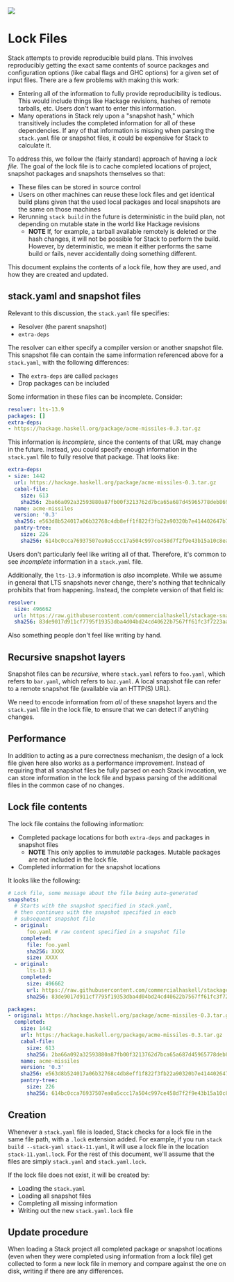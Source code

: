<div class="hidden-warning"><a href="https://docs.haskellstack.org/"><img src="https://cdn.jsdelivr.net/gh/commercialhaskell/stack/doc/img/hidden-warning.svg"></a></div>

# Lock Files

Stack attempts to provide reproducible build plans. This involves
reproducibly getting the exact same contents of source packages and
configuration options (like cabal flags and GHC options) for a given
set of input files. There are a few problems with making this work:

* Entering all of the information to fully provide reproducibility is
  tedious. This would include things like Hackage revisions, hashes of
  remote tarballs, etc. Users don't want to enter this information.
* Many operations in Stack rely upon a "snapshot hash," which
  transitively includes the completed information for all of these
  dependencies. If any of that information is missing when parsing the
  `stack.yaml` file or snapshot files, it could be expensive for Stack
  to calculate it.

To address this, we follow the (fairly standard) approach of having a
_lock file_. The goal of the lock file is to cache completed
locations of project, snapshot packages and snapshots themselves so that:

* These files can be stored in source control
* Users on other machines can reuse these lock files and get identical
  build plans given that the used local packages and local snapshots are
  the same on those machines
* Rerunning `stack build` in the future is deterministic in the build
  plan, not depending on mutable state in the world like Hackage
  revisions
    * **NOTE** If, for example, a tarball available remotely is
      deleted or the hash changes, it will not be possible for Stack
      to perform the build. However, by deterministic, we mean it
      either performs the same build or fails, never accidentally
      doing something different.

This document explains the contents of a lock file, how they are used,
and how they are created and updated.

## stack.yaml and snapshot files

Relevant to this discussion, the `stack.yaml` file specifies:

* Resolver (the parent snapshot)
* `extra-deps`

The resolver can either specify a compiler version or another snapshot
file. This snapshot file can contain the same information referenced
above for a `stack.yaml`, with the following differences:

* The `extra-deps` are called `packages`
* Drop packages can be included

Some information in these files can be incomplete. Consider:

```yaml
resolver: lts-13.9
packages: []
extra-deps:
- https://hackage.haskell.org/package/acme-missiles-0.3.tar.gz
```

This information is _incomplete_, since the contents of that URL may
change in the future. Instead, you could specify enough information in
the `stack.yaml` file to fully resolve that package. That looks like:

```yaml
extra-deps:
- size: 1442
  url: https://hackage.haskell.org/package/acme-missiles-0.3.tar.gz
  cabal-file:
    size: 613
    sha256: 2ba66a092a32593880a87fb00f3213762d7bca65a687d45965778deb8694c5d1
  name: acme-missiles
  version: '0.3'
  sha256: e563d8b524017a06b32768c4db8eff1f822f3fb22a90320b7e414402647b735b
  pantry-tree:
    size: 226
    sha256: 614bc0cca76937507ea0a5ccc17a504c997ce458d7f2f9e43b15a10c8eaeb033
```

Users don't particularly feel like writing all of that. Therefore,
it's common to see _incomplete_ information in a `stack.yaml` file.

Additionally, the `lts-13.9` information is _also_ incomplete. While
we assume in general that LTS snapshots never change, there's nothing
that technically prohibits that from happening. Instead, the complete
version of that field is:

```yaml
resolver:
  size: 496662
  url: https://raw.githubusercontent.com/commercialhaskell/stackage-snapshots/master/lts/13/9.yaml
  sha256: 83de9017d911cf7795f19353dba4d04bd24cd40622b7567ff61fc3f7223aa3ea
```

Also something people don't feel like writing by hand.

## Recursive snapshot layers

Snapshot files can be _recursive_, where `stack.yaml` refers to
`foo.yaml`, which refers to `bar.yaml`, which refers to `baz.yaml`. A
local snapshot file can refer to a remote snapshot file (available via
an HTTP(S) URL).

We need to encode information from _all_ of these snapshot layers and
the `stack.yaml` file in the lock file, to ensure that we can detect
if anything changes.

## Performance

In addition to acting as a pure correctness mechanism, the design of a
lock file given here also works as a performance improvement. Instead
of requiring that all snapshot files be fully parsed on each Stack
invocation, we can store information in the lock file and bypass
parsing of the additional files in the common case of no changes.

## Lock file contents

The lock file contains the following information:

* Completed package locations for both `extra-deps` and packages in
  snapshot files
    * **NOTE** This only applies to _immutable_ packages. Mutable
      packages are not included in the lock file.
* Completed information for the snapshot locations

It looks like the following:

```yaml
# Lock file, some message about the file being auto-generated
snapshots:
  # Starts with the snapshot specified in stack.yaml,
  # then continues with the snapshot specified in each
  # subsequent snapshot file
  - original:
      foo.yaml # raw content specified in a snapshot file
    completed:
      file: foo.yaml
      sha256: XXXX
      size: XXXX
  - original:
      lts-13.9
    completed:
      size: 496662
      url: https://raw.githubusercontent.com/commercialhaskell/stackage-snapshots/master/lts/13/9.yaml
      sha256: 83de9017d911cf7795f19353dba4d04bd24cd40622b7567ff61fc3f7223aa3ea

packages:
- original: https://hackage.haskell.org/package/acme-missiles-0.3.tar.gz
  completed:
    size: 1442
    url: https://hackage.haskell.org/package/acme-missiles-0.3.tar.gz
    cabal-file:
      size: 613
      sha256: 2ba66a092a32593880a87fb00f3213762d7bca65a687d45965778deb8694c5d1
    name: acme-missiles
    version: '0.3'
    sha256: e563d8b524017a06b32768c4db8eff1f822f3fb22a90320b7e414402647b735b
    pantry-tree:
      size: 226
      sha256: 614bc0cca76937507ea0a5ccc17a504c997ce458d7f2f9e43b15a10c8eaeb033
```

## Creation

Whenever a `stack.yaml` file is loaded, Stack checks for a lock file
in the same file path, with a `.lock` extension added. For example, if
you run `stack build --stack-yaml stack-11.yaml`, it will use a lock
file in the location `stack-11.yaml.lock`. For the rest of this
document, we'll assume that the files are simply `stack.yaml` and
`stack.yaml.lock`.

If the lock file does not exist, it will be created by:

* Loading the `stack.yaml`
* Loading all snapshot files
* Completing all missing information
* Writing out the new `stack.yaml.lock` file

## Update procedure

When loading a Stack project all completed package or snapshot locations
(even when they were completed using information from a lock file) get
collected to form a new lock file in memory and compare against the one
on disk, writing if there are any differences.

